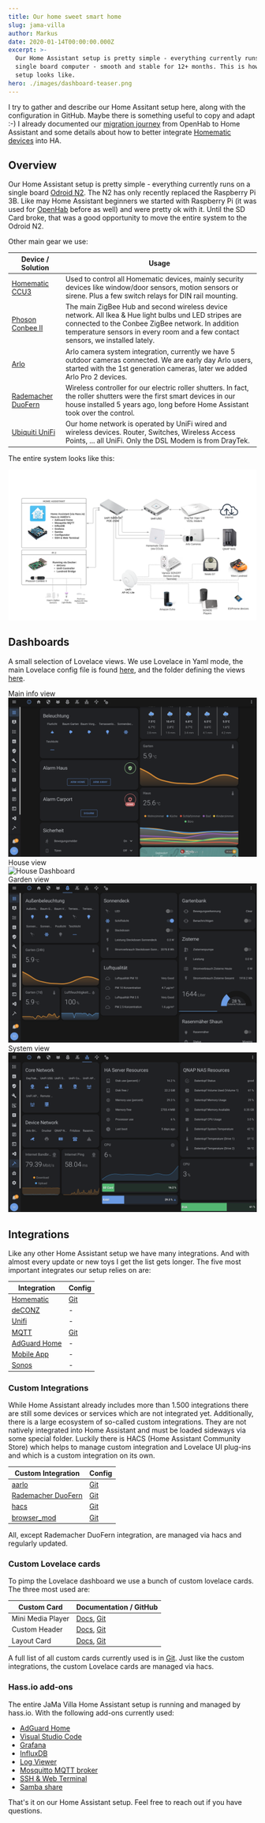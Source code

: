 ```yaml
---
title: Our home sweet smart home
slug: jama-villa
author: Markus
date: 2020-01-14T00:00:00.000Z
excerpt: >-
  Our Home Assistant setup is pretty simple - everything currently runs on a
  single board computer - smooth and stable for 12+ months. This is how our
  setup looks like.
hero: ./images/dashboard-teaser.png
---
```

I try to gather and describe our Home Assitant setup here, along with the configuration in GitHub. Maybe there is something useful to copy and adapt :-) I already documented our [migration journey](/home-assistant/) from OpenHab to Home Assistant and some details about how to better integrate [Homematic devices](/home-assistant-display/) into HA.

## Overview

Our Home Assistant setup is pretty simple - everything currently runs on a single board [Odroid N2](https://www.hardkernel.com/shop/odroid-n2-with-4gbyte-ram/). The N2 has only recently replaced the Raspberry Pi 3B. Like may Home Assistant beginners we started with Raspberry Pi (it was used for [OpenHab](/home-assistant/) before as well) and were pretty ok with it. Until the SD Card broke, that was a good opportunity to move the entire system to the Odroid N2.

Other main gear we use:

| Device / Solution                                                                | Usage                                                                                                                                                                                                                                        |
| -------------------------------------------------------------------------------- | -------------------------------------------------------------------------------------------------------------------------------------------------------------------------------------------------------------------------------------------- |
| [Homematic CCU3](https://www.eq-3.com/start.html)                                | Used to control all Homematic devices, mainly security devices like window/door sensors, motion sensors or sirene. Plus a few switch relays for DIN rail mounting.                                                                           |
| [Phoson Conbee II](https://phoscon.de/en/conbee2)                                | The main ZigBee Hub and second wireless device network. All Ikea & Hue light bulbs und LED stripes are connected to the Conbee ZigBee network. In addition temperature sensors in every room and a few contact sensors, we installed lately. |
| [Arlo](https://www.arlo.com/)                                                    | Arlo camera system integration, currently we have 5 outdoor cameras connected. We are early day Arlo users, started with the 1st generation cameras, later we added Arlo Pro 2 devices.                                                      |
| [Rademacher DuoFern](https://www.rademacher.de/en/smart-home/smart-home-systeme) | Wireless controller for our electric roller shutters. In fact, the roller shutters were the first smart devices in our house installed 5 years ago, long before Home Assistant took over the control.                                        |
| [Ubiquiti UniFi](https://unifi-network.ui.com/)                                  | Our home network is operated by UniFi wired and wireless devices. Router, Switches, Wireless Access Points, ... all UniFi. Only the DSL Modem is from DrayTek.                                                                               |

The entire system looks like this:

<div className="Image__Medium">
  <img src="./images/setup.png" alt="This is our setup" />
</div>

## Dashboards

A small selection of Lovelace views. We use Lovelace in Yaml mode, the main Lovelace config file is found [here](https://github.com/mhaack/home-assistant-config/blob/master/config/ui-lovelace.yaml), and the folder defining the views [here](https://github.com/mhaack/home-assistant-config/tree/master/config/lovelace).

<figcaption>Main info view</figcaption>
<div className="Image__Medium">
  <img src="./images/dashboard-main.png" alt="Main Lovelace Dashboard" />
</div>

<figcaption>House view</figcaption>
<div className="Image__Medium">
  <img src="/images/dashboard-house.png" alt="House Dashboard" />
</div>

<figcaption>Garden view</figcaption>
<div className="Image__Medium">
  <img src="./images/dashboard-garden.png" alt="Garden Dashboard" />
</div>

<figcaption>System view</figcaption>
<div className="Image__Medium">
  <img src="./images/dashboard-system.png" alt="System Dashboard" />
</div>

## Integrations

Like any other Home Assistant setup we have many integrations. And with almost every update or new toys I get the list gets longer. The five most important integrates our setup relies on are:

| Integration                                                          | Config                                                                                                |
| -------------------------------------------------------------------- | ----------------------------------------------------------------------------------------------------- |
| [Homematic](https://www.home-assistant.io/components/homematic/)     | [Git](https://github.com/mhaack/home-assistant-config/blob/master/config/integrations/homematic.yaml) |
| [deCONZ](https://www.home-assistant.io/components/deconz/)           | \-                                                                                                    |
| [Unifi](https://www.home-assistant.io/components/unifi/)             | \-                                                                                                    |
| [MQTT](https://www.home-assistant.io/components/mqtt/)               | [Git](https://github.com/mhaack/home-assistant-config/blob/master/config/integrations/mqtt.yaml)      |
| [AdGuard Home](https://www.home-assistant.io/integrations/adguard/)  | \-                                                                                                    |
| [Mobile App](https://www.home-assistant.io/integrations/mobile_app/) | \-                                                                                                    |
| [Sonos](https://www.home-assistant.io/integrations/sonos)            | \-                                                                                                    |

<github url="https://github.com/mhaack/home-assistant-config/tree/master/config/integrations" title="The full list is available on Github"/>

### Custom Integrations

While Home Assistant already includes more than 1.500 integrations there are still some devices or services which are not integrated yet. Additionally, there is a large ecosystem of so-called custom integrations. They are not natively integrated into Home Assistant and must be loaded sideways via some special folder. Luckily there is HACS (Home Assistant Community Store) which helps to manage custom integration and Lovelace UI plug-ins and which is a custom integration on its own.

| Custom Integration                                             | Config                                                                                                  |
| -------------------------------------------------------------- | ------------------------------------------------------------------------------------------------------- |
| [aarlo](https://github.com/twrecked/hass-aarlo)                | [Git](https://github.com/mhaack/home-assistant-config/blob/master/config/integrations/aarlo.yaml)       |
| [Rademacher DuoFern](https://github.com/gluap/pyduofern)       | [Git](https://github.com/mhaack/home-assistant-config/blob/master/config/integrations/duofern.yaml)     |
| [hacs](https://github.com/custom-components/hacs)              | [Git](https://github.com/mhaack/home-assistant-config/blob/master/config/integrations/hacs.yaml)        |
| [browser_mod](https://github.com/thomasloven/hass-browser_mod) | [Git](https://github.com/mhaack/home-assistant-config/blob/master/config/integrations/browser_mod.yaml) |

All, except Rademacher DuoFern integration, are managed via hacs and regularly updated.

### Custom Lovelace cards

To pimp the Lovelace dashboard we use a bunch of custom lovelace cards. The three most used are:

| Custom Card       | Documentation / GitHub                                                                                                                                               |
| ----------------- | -------------------------------------------------------------------------------------------------------------------------------------------------------------------- |
| Mini Media Player | [Docs](https://community.home-assistant.io/t/lovelace-mini-media-player/68459), [Git](https://github.com/kalkih/mini-media-player)                                   |
| Custom Header     | [Docs](https://maykar.github.io/custom-header/#intro/intro), [Git](https://github.com/maykar/custom-header)                                                          |
| Layout Card       | [Docs](https://community.home-assistant.io/t/layout-card-take-control-of-where-your-cards-end-up/147805), [Git](https://github.com/thomasloven/lovelace-layout-card) |

A full list of all custom cards currently used is in [Git](https://github.com/mhaack/home-assistant-config/tree/master/config/lovelace/resources). Just like the custom integrations, the custom Lovelace cards are managed via hacs.

### Hass.io add-ons

The entire JaMa Villa Home Assistant setup is running and managed by hass.io. With the following add-ons currently used:

* [AdGuard Home](https://github.com/hassio-addons/addon-adguard-home)
* [Visual Studio Code](https://github.com/hassio-addons/addon-vscode)
* [Grafana](https://github.com/hassio-addons/addon-grafana)
* [InfluxDB](https://github.com/hassio-addons/addon-influxdb)
* [Log Viewer](https://github.com/hassio-addons/addon-log-viewer)
* [Mosquitto MQTT broker](https://home-assistant.io/addons/mosquitto/)
* [SSH & Web Terminal](https://github.com/hassio-addons/addon-ssh)
* [Samba share](https://home-assistant.io/addons/samba/)

That's it on our Home Assistant setup. Feel free to reach out if you have questions.